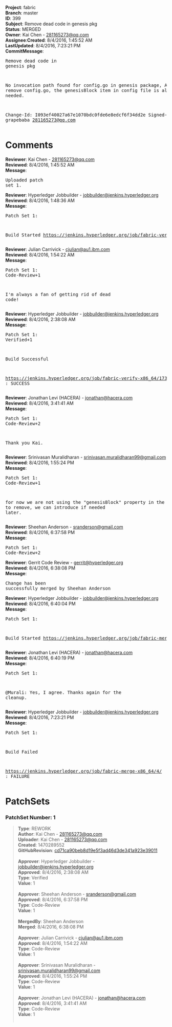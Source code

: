 <strong>Project</strong>: fabric</br><strong>Branch</strong>: master<br><strong>ID</strong>: 399<br><strong>Subject</strong>: Remove dead code in genesis pkg<br><strong>Status</strong>: MERGED<br><strong>Owner</strong>: Kai Chen - 281165273@qq.com<br><strong>Assignee</strong>:<strong>Created</strong>: 8/4/2016, 1:45:52 AM<br><strong>LastUpdated</strong>: 8/4/2016, 7:23:21 PM<br><strong>CommitMessage</strong>:<br><pre>Remove dead code in genesis pkg

No invocation path found for config.go in genesis package,
After remove config.go, the genesisBlock item in config file
is also no needed.

Change-Id: I093ef40027a67e1070bdc0fde6e8edcf6f34dd2e
Signed-off-by: grapebaba <281165273@qq.com>
</pre><h1>Comments</h1><strong>Reviewer</strong>: Kai Chen - 281165273@qq.com<br><strong>Reviewed</strong>: 8/4/2016, 1:45:52 AM<br><strong>Message</strong>: <pre>Uploaded patch set 1.</pre><strong>Reviewer</strong>: Hyperledger Jobbuilder - jobbuilder@jenkins.hyperledger.org<br><strong>Reviewed</strong>: 8/4/2016, 1:48:36 AM<br><strong>Message</strong>: <pre>Patch Set 1:

Build Started https://jenkins.hyperledger.org/job/fabric-verify-x86_64/173/</pre><strong>Reviewer</strong>: Julian Carrivick - cjulian@au1.ibm.com<br><strong>Reviewed</strong>: 8/4/2016, 1:54:22 AM<br><strong>Message</strong>: <pre>Patch Set 1: Code-Review+1

I'm always a fan of getting rid of dead code!</pre><strong>Reviewer</strong>: Hyperledger Jobbuilder - jobbuilder@jenkins.hyperledger.org<br><strong>Reviewed</strong>: 8/4/2016, 2:38:08 AM<br><strong>Message</strong>: <pre>Patch Set 1: Verified+1

Build Successful 

https://jenkins.hyperledger.org/job/fabric-verify-x86_64/173/ : SUCCESS</pre><strong>Reviewer</strong>: Jonathan Levi (HACERA) - jonathan@hacera.com<br><strong>Reviewed</strong>: 8/4/2016, 3:41:41 AM<br><strong>Message</strong>: <pre>Patch Set 1: Code-Review+2

Thank you Kai.</pre><strong>Reviewer</strong>: Srinivasan Muralidharan - srinivasan.muralidharan99@gmail.com<br><strong>Reviewed</strong>: 8/4/2016, 1:55:24 PM<br><strong>Message</strong>: <pre>Patch Set 1: Code-Review+1

for now we are not using the "genesisBlock" property in the yaml. OK to remove, we can introduce if needed later.</pre><strong>Reviewer</strong>: Sheehan Anderson - sranderson@gmail.com<br><strong>Reviewed</strong>: 8/4/2016, 6:37:58 PM<br><strong>Message</strong>: <pre>Patch Set 1: Code-Review+2</pre><strong>Reviewer</strong>: Gerrit Code Review - gerrit@hyperledger.org<br><strong>Reviewed</strong>: 8/4/2016, 6:38:08 PM<br><strong>Message</strong>: <pre>Change has been successfully merged by Sheehan Anderson</pre><strong>Reviewer</strong>: Hyperledger Jobbuilder - jobbuilder@jenkins.hyperledger.org<br><strong>Reviewed</strong>: 8/4/2016, 6:40:04 PM<br><strong>Message</strong>: <pre>Patch Set 1:

Build Started https://jenkins.hyperledger.org/job/fabric-merge-x86_64/4/</pre><strong>Reviewer</strong>: Jonathan Levi (HACERA) - jonathan@hacera.com<br><strong>Reviewed</strong>: 8/4/2016, 6:40:19 PM<br><strong>Message</strong>: <pre>Patch Set 1:

@Murali: Yes, I agree. Thanks again for the cleanup.</pre><strong>Reviewer</strong>: Hyperledger Jobbuilder - jobbuilder@jenkins.hyperledger.org<br><strong>Reviewed</strong>: 8/4/2016, 7:23:21 PM<br><strong>Message</strong>: <pre>Patch Set 1:

Build Failed 

https://jenkins.hyperledger.org/job/fabric-merge-x86_64/4/ : FAILURE</pre><h1>PatchSets</h1><h3>PatchSet Number: 1</h3><blockquote><strong>Type</strong>: REWORK<br><strong>Author</strong>: Kai Chen - 281165273@qq.com<br><strong>Uploader</strong>: Kai Chen - 281165273@qq.com<br><strong>Created</strong>: 1470289552<br><strong>GitHubRevision</strong>: [cd71ca90beb8d19e5f3ad46d3de341a923e39011](https://github.com/hyperledger/fabric/commit/cd71ca90beb8d19e5f3ad46d3de341a923e39011)<br><br><strong>Approver</strong>: Hyperledger Jobbuilder - jobbuilder@jenkins.hyperledger.org<br><strong>Approved</strong>: 8/4/2016, 2:38:08 AM<br><strong>Type</strong>: Verified<br><strong>Value</strong>: 1<br><br><strong>Approver</strong>: Sheehan Anderson - sranderson@gmail.com<br><strong>Approved</strong>: 8/4/2016, 6:37:58 PM<br><strong>Type</strong>: Code-Review<br><strong>Value</strong>: 1<br><br><strong>MergedBy</strong>: Sheehan Anderson<br><strong>Merged</strong>: 8/4/2016, 6:38:08 PM<br><br><strong>Approver</strong>: Julian Carrivick - cjulian@au1.ibm.com<br><strong>Approved</strong>: 8/4/2016, 1:54:22 AM<br><strong>Type</strong>: Code-Review<br><strong>Value</strong>: 1<br><br><strong>Approver</strong>: Srinivasan Muralidharan - srinivasan.muralidharan99@gmail.com<br><strong>Approved</strong>: 8/4/2016, 1:55:24 PM<br><strong>Type</strong>: Code-Review<br><strong>Value</strong>: 1<br><br><strong>Approver</strong>: Jonathan Levi (HACERA) - jonathan@hacera.com<br><strong>Approved</strong>: 8/4/2016, 3:41:41 AM<br><strong>Type</strong>: Code-Review<br><strong>Value</strong>: 1<br><br></blockquote>